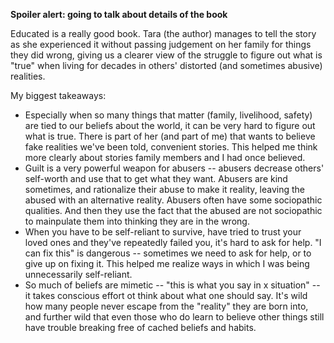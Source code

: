 
**Spoiler alert: going to talk about details of the book**

Educated is a really good book. Tara (the author) manages to tell the story as she experienced it without passing judgement on her family for things they did wrong, giving us a clearer view of the struggle to figure out what is "true" when living for decades in others' distorted (and sometimes abusive) realities. 

My biggest takeaways:
- Especially when so many things that matter (family, livelihood, safety) are tied to our beliefs about the world, it can be very hard to figure out what is true. There is part of her (and part of me) that wants to believe fake realities we've been told, convenient stories. This helped me think more clearly about stories family members and I had once believed.
- Guilt is a very powerful weapon for abusers -- abusers decrease others' self-worth and use that to get what they want. Abusers are kind sometimes, and rationalize their abuse to make it reality, leaving the abused with an alternative reality. Abusers often have some sociopathic qualities. And then they use the fact that the abused are not sociopathic to mainpulate them into thinking they are in the wrong. 
- When you have to be self-reliant to survive, have tried to trust your loved ones and they've repeatedly failed you, it's hard to ask for help. "I can fix this" is dangerous -- sometimes we need to ask for help, or to give up on fixing it. This helped me realize ways in which I was being unnecessarily self-reliant.
- So much of beliefs are mimetic -- "this is what you say in x situation" -- it takes conscious effort ot think about what one should say. It's wild how many people never escape from the "reality" they are born into, and further wild that even those who do learn to believe other things still have trouble breaking free of cached beliefs and habits.
